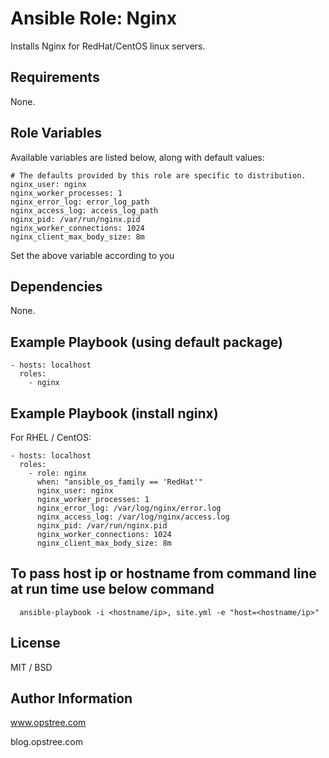 # Ansible Role: Nginx

Installs Nginx for RedHat/CentOS linux servers.

## Requirements

None.

## Role Variables

Available variables are listed below, along with default values:

    # The defaults provided by this role are specific to distribution.
    nginx_user: nginx
    nginx_worker_processes: 1
    nginx_error_log: error_log_path
    nginx_access_log: access_log_path
    nginx_pid: /var/run/nginx.pid
    nginx_worker_connections: 1024
    nginx_client_max_body_size: 8m


Set the above variable according to you


## Dependencies

None.

## Example Playbook (using default package)

    - hosts: localhost 
      roles:
        - nginx

## Example Playbook (install nginx)

For RHEL / CentOS:

    - hosts: localhost
      roles:
        - role: nginx
          when: "ansible_os_family == 'RedHat'"
          nginx_user: nginx
          nginx_worker_processes: 1
          nginx_error_log: /var/log/nginx/error.log
          nginx_access_log: /var/log/nginx/access.log
          nginx_pid: /var/run/nginx.pid
          nginx_worker_connections: 1024
          nginx_client_max_body_size: 8m

## To pass host ip or hostname from command line at run time use below command

      ansible-playbook -i <hostname/ip>, site.yml -e "host=<hostname/ip>"

## License

MIT / BSD

## Author Information

www.opstree.com

blog.opstree.com
